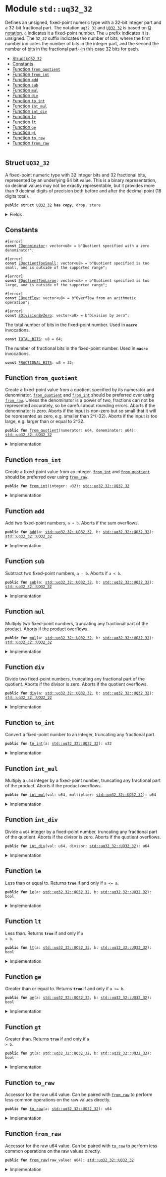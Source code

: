 
<a name="std_uq32_32"></a>

# Module `std::uq32_32`

Defines an unsigned, fixed-point numeric type with a 32-bit integer part and a 32-bit fractional
part. The notation <code>uq32_32</code> and <code><a href="../../dependencies/std/uq32_32.md#std_uq32_32_UQ32_32">UQ32_32</a></code> is based on
[Q notation](https://en.wikipedia.org/wiki/Q_(number_format)). <code>q</code> indicates it a fixed-point
number. The <code>u</code> prefix indicates it is unsigned. The <code>32_32</code> suffix indicates the number of
bits, where the first number indicates the number of bits in the integer part, and the second
the number of bits in the fractional part--in this case 32 bits for each.


-  [Struct `UQ32_32`](#std_uq32_32_UQ32_32)
-  [Constants](#@Constants_0)
-  [Function `from_quotient`](#std_uq32_32_from_quotient)
-  [Function `from_int`](#std_uq32_32_from_int)
-  [Function `add`](#std_uq32_32_add)
-  [Function `sub`](#std_uq32_32_sub)
-  [Function `mul`](#std_uq32_32_mul)
-  [Function `div`](#std_uq32_32_div)
-  [Function `to_int`](#std_uq32_32_to_int)
-  [Function `int_mul`](#std_uq32_32_int_mul)
-  [Function `int_div`](#std_uq32_32_int_div)
-  [Function `le`](#std_uq32_32_le)
-  [Function `lt`](#std_uq32_32_lt)
-  [Function `ge`](#std_uq32_32_ge)
-  [Function `gt`](#std_uq32_32_gt)
-  [Function `to_raw`](#std_uq32_32_to_raw)
-  [Function `from_raw`](#std_uq32_32_from_raw)


<pre><code></code></pre>



<a name="std_uq32_32_UQ32_32"></a>

## Struct `UQ32_32`

A fixed-point numeric type with 32 integer bits and 32 fractional bits, represented by an
underlying 64 bit value. This is a binary representation, so decimal values may not be exactly
representable, but it provides more than 9 decimal digits of precision both before and after the
decimal point (18 digits total).


<pre><code><b>public</b> <b>struct</b> <a href="../../dependencies/std/uq32_32.md#std_uq32_32_UQ32_32">UQ32_32</a> <b>has</b> <b>copy</b>, drop, store
</code></pre>



<details>
<summary>Fields</summary>


<dl>
<dt>
<code>0: u64</code>
</dt>
<dd>
</dd>
</dl>


</details>

<a name="@Constants_0"></a>

## Constants


<a name="std_uq32_32_EDenominator"></a>



<pre><code>#[error]
<b>const</b> <a href="../../dependencies/std/uq32_32.md#std_uq32_32_EDenominator">EDenominator</a>: vector&lt;u8&gt; = b"Quotient specified with a zero denominator";
</code></pre>



<a name="std_uq32_32_EQuotientTooSmall"></a>



<pre><code>#[error]
<b>const</b> <a href="../../dependencies/std/uq32_32.md#std_uq32_32_EQuotientTooSmall">EQuotientTooSmall</a>: vector&lt;u8&gt; = b"Quotient specified is too small, and is outside of the supported range";
</code></pre>



<a name="std_uq32_32_EQuotientTooLarge"></a>



<pre><code>#[error]
<b>const</b> <a href="../../dependencies/std/uq32_32.md#std_uq32_32_EQuotientTooLarge">EQuotientTooLarge</a>: vector&lt;u8&gt; = b"Quotient specified is too large, and is outside of the supported range";
</code></pre>



<a name="std_uq32_32_EOverflow"></a>



<pre><code>#[error]
<b>const</b> <a href="../../dependencies/std/uq32_32.md#std_uq32_32_EOverflow">EOverflow</a>: vector&lt;u8&gt; = b"Overflow from an arithmetic operation";
</code></pre>



<a name="std_uq32_32_EDivisionByZero"></a>



<pre><code>#[error]
<b>const</b> <a href="../../dependencies/std/uq32_32.md#std_uq32_32_EDivisionByZero">EDivisionByZero</a>: vector&lt;u8&gt; = b"Division by zero";
</code></pre>



<a name="std_uq32_32_TOTAL_BITS"></a>

The total number of bits in the fixed-point number. Used in <code><b>macro</b></code> invocations.


<pre><code><b>const</b> <a href="../../dependencies/std/uq32_32.md#std_uq32_32_TOTAL_BITS">TOTAL_BITS</a>: u8 = 64;
</code></pre>



<a name="std_uq32_32_FRACTIONAL_BITS"></a>

The number of fractional bits in the fixed-point number. Used in <code><b>macro</b></code> invocations.


<pre><code><b>const</b> <a href="../../dependencies/std/uq32_32.md#std_uq32_32_FRACTIONAL_BITS">FRACTIONAL_BITS</a>: u8 = 32;
</code></pre>



<a name="std_uq32_32_from_quotient"></a>

## Function `from_quotient`

Create a fixed-point value from a quotient specified by its numerator and denominator.
<code><a href="../../dependencies/std/uq32_32.md#std_uq32_32_from_quotient">from_quotient</a></code> and <code><a href="../../dependencies/std/uq32_32.md#std_uq32_32_from_int">from_int</a></code> should be preferred over using <code><a href="../../dependencies/std/uq32_32.md#std_uq32_32_from_raw">from_raw</a></code>.
Unless the denominator is a power of two, fractions can not be represented accurately,
so be careful about rounding errors.
Aborts if the denominator is zero.
Aborts if the input is non-zero but so small that it will be represented as zero, e.g. smaller
than 2^{-32}.
Aborts if the input is too large, e.g. larger than or equal to 2^32.


<pre><code><b>public</b> <b>fun</b> <a href="../../dependencies/std/uq32_32.md#std_uq32_32_from_quotient">from_quotient</a>(numerator: u64, denominator: u64): <a href="../../dependencies/std/uq32_32.md#std_uq32_32_UQ32_32">std::uq32_32::UQ32_32</a>
</code></pre>



<details>
<summary>Implementation</summary>


<pre><code><b>public</b> <b>fun</b> <a href="../../dependencies/std/uq32_32.md#std_uq32_32_from_quotient">from_quotient</a>(numerator: u64, denominator: u64): <a href="../../dependencies/std/uq32_32.md#std_uq32_32_UQ32_32">UQ32_32</a> {
    <a href="../../dependencies/std/uq32_32.md#std_uq32_32_UQ32_32">UQ32_32</a>(
        <a href="../../dependencies/std/macros.md#std_macros_uq_from_quotient">std::macros::uq_from_quotient</a>!&lt;u64, u128&gt;(
            numerator,
            denominator,
            <a href="../../dependencies/std/u64.md#std_u64_max_value">std::u64::max_value</a>!(),
            <a href="../../dependencies/std/uq32_32.md#std_uq32_32_TOTAL_BITS">TOTAL_BITS</a>,
            <a href="../../dependencies/std/uq32_32.md#std_uq32_32_FRACTIONAL_BITS">FRACTIONAL_BITS</a>,
            <b>abort</b> <a href="../../dependencies/std/uq32_32.md#std_uq32_32_EDenominator">EDenominator</a>,
            <b>abort</b> <a href="../../dependencies/std/uq32_32.md#std_uq32_32_EQuotientTooSmall">EQuotientTooSmall</a>,
            <b>abort</b> <a href="../../dependencies/std/uq32_32.md#std_uq32_32_EQuotientTooLarge">EQuotientTooLarge</a>,
        ),
    )
}
</code></pre>



</details>

<a name="std_uq32_32_from_int"></a>

## Function `from_int`

Create a fixed-point value from an integer.
<code><a href="../../dependencies/std/uq32_32.md#std_uq32_32_from_int">from_int</a></code> and <code><a href="../../dependencies/std/uq32_32.md#std_uq32_32_from_quotient">from_quotient</a></code> should be preferred over using <code><a href="../../dependencies/std/uq32_32.md#std_uq32_32_from_raw">from_raw</a></code>.


<pre><code><b>public</b> <b>fun</b> <a href="../../dependencies/std/uq32_32.md#std_uq32_32_from_int">from_int</a>(integer: u32): <a href="../../dependencies/std/uq32_32.md#std_uq32_32_UQ32_32">std::uq32_32::UQ32_32</a>
</code></pre>



<details>
<summary>Implementation</summary>


<pre><code><b>public</b> <b>fun</b> <a href="../../dependencies/std/uq32_32.md#std_uq32_32_from_int">from_int</a>(integer: u32): <a href="../../dependencies/std/uq32_32.md#std_uq32_32_UQ32_32">UQ32_32</a> {
    <a href="../../dependencies/std/uq32_32.md#std_uq32_32_UQ32_32">UQ32_32</a>(<a href="../../dependencies/std/macros.md#std_macros_uq_from_int">std::macros::uq_from_int</a>!(integer, <a href="../../dependencies/std/uq32_32.md#std_uq32_32_FRACTIONAL_BITS">FRACTIONAL_BITS</a>))
}
</code></pre>



</details>

<a name="std_uq32_32_add"></a>

## Function `add`

Add two fixed-point numbers, <code>a + b</code>.
Aborts if the sum overflows.


<pre><code><b>public</b> <b>fun</b> <a href="../../dependencies/std/uq32_32.md#std_uq32_32_add">add</a>(a: <a href="../../dependencies/std/uq32_32.md#std_uq32_32_UQ32_32">std::uq32_32::UQ32_32</a>, b: <a href="../../dependencies/std/uq32_32.md#std_uq32_32_UQ32_32">std::uq32_32::UQ32_32</a>): <a href="../../dependencies/std/uq32_32.md#std_uq32_32_UQ32_32">std::uq32_32::UQ32_32</a>
</code></pre>



<details>
<summary>Implementation</summary>


<pre><code><b>public</b> <b>fun</b> <a href="../../dependencies/std/uq32_32.md#std_uq32_32_add">add</a>(a: <a href="../../dependencies/std/uq32_32.md#std_uq32_32_UQ32_32">UQ32_32</a>, b: <a href="../../dependencies/std/uq32_32.md#std_uq32_32_UQ32_32">UQ32_32</a>): <a href="../../dependencies/std/uq32_32.md#std_uq32_32_UQ32_32">UQ32_32</a> {
    <a href="../../dependencies/std/uq32_32.md#std_uq32_32_UQ32_32">UQ32_32</a>(<a href="../../dependencies/std/macros.md#std_macros_uq_add">std::macros::uq_add</a>!&lt;u64, u128&gt;(a.0, b.0, <a href="../../dependencies/std/u64.md#std_u64_max_value">std::u64::max_value</a>!(), <b>abort</b> <a href="../../dependencies/std/uq32_32.md#std_uq32_32_EOverflow">EOverflow</a>))
}
</code></pre>



</details>

<a name="std_uq32_32_sub"></a>

## Function `sub`

Subtract two fixed-point numbers, <code>a - b</code>.
Aborts if <code>a &lt; b</code>.


<pre><code><b>public</b> <b>fun</b> <a href="../../dependencies/std/uq32_32.md#std_uq32_32_sub">sub</a>(a: <a href="../../dependencies/std/uq32_32.md#std_uq32_32_UQ32_32">std::uq32_32::UQ32_32</a>, b: <a href="../../dependencies/std/uq32_32.md#std_uq32_32_UQ32_32">std::uq32_32::UQ32_32</a>): <a href="../../dependencies/std/uq32_32.md#std_uq32_32_UQ32_32">std::uq32_32::UQ32_32</a>
</code></pre>



<details>
<summary>Implementation</summary>


<pre><code><b>public</b> <b>fun</b> <a href="../../dependencies/std/uq32_32.md#std_uq32_32_sub">sub</a>(a: <a href="../../dependencies/std/uq32_32.md#std_uq32_32_UQ32_32">UQ32_32</a>, b: <a href="../../dependencies/std/uq32_32.md#std_uq32_32_UQ32_32">UQ32_32</a>): <a href="../../dependencies/std/uq32_32.md#std_uq32_32_UQ32_32">UQ32_32</a> {
    <a href="../../dependencies/std/uq32_32.md#std_uq32_32_UQ32_32">UQ32_32</a>(<a href="../../dependencies/std/macros.md#std_macros_uq_sub">std::macros::uq_sub</a>!(a.0, b.0, <b>abort</b> <a href="../../dependencies/std/uq32_32.md#std_uq32_32_EOverflow">EOverflow</a>))
}
</code></pre>



</details>

<a name="std_uq32_32_mul"></a>

## Function `mul`

Multiply two fixed-point numbers, truncating any fractional part of the product.
Aborts if the product overflows.


<pre><code><b>public</b> <b>fun</b> <a href="../../dependencies/std/uq32_32.md#std_uq32_32_mul">mul</a>(a: <a href="../../dependencies/std/uq32_32.md#std_uq32_32_UQ32_32">std::uq32_32::UQ32_32</a>, b: <a href="../../dependencies/std/uq32_32.md#std_uq32_32_UQ32_32">std::uq32_32::UQ32_32</a>): <a href="../../dependencies/std/uq32_32.md#std_uq32_32_UQ32_32">std::uq32_32::UQ32_32</a>
</code></pre>



<details>
<summary>Implementation</summary>


<pre><code><b>public</b> <b>fun</b> <a href="../../dependencies/std/uq32_32.md#std_uq32_32_mul">mul</a>(a: <a href="../../dependencies/std/uq32_32.md#std_uq32_32_UQ32_32">UQ32_32</a>, b: <a href="../../dependencies/std/uq32_32.md#std_uq32_32_UQ32_32">UQ32_32</a>): <a href="../../dependencies/std/uq32_32.md#std_uq32_32_UQ32_32">UQ32_32</a> {
    <a href="../../dependencies/std/uq32_32.md#std_uq32_32_UQ32_32">UQ32_32</a>(<a href="../../dependencies/std/uq32_32.md#std_uq32_32_int_mul">int_mul</a>(a.0, b))
}
</code></pre>



</details>

<a name="std_uq32_32_div"></a>

## Function `div`

Divide two fixed-point numbers, truncating any fractional part of the quotient.
Aborts if the divisor is zero.
Aborts if the quotient overflows.


<pre><code><b>public</b> <b>fun</b> <a href="../../dependencies/std/uq32_32.md#std_uq32_32_div">div</a>(a: <a href="../../dependencies/std/uq32_32.md#std_uq32_32_UQ32_32">std::uq32_32::UQ32_32</a>, b: <a href="../../dependencies/std/uq32_32.md#std_uq32_32_UQ32_32">std::uq32_32::UQ32_32</a>): <a href="../../dependencies/std/uq32_32.md#std_uq32_32_UQ32_32">std::uq32_32::UQ32_32</a>
</code></pre>



<details>
<summary>Implementation</summary>


<pre><code><b>public</b> <b>fun</b> <a href="../../dependencies/std/uq32_32.md#std_uq32_32_div">div</a>(a: <a href="../../dependencies/std/uq32_32.md#std_uq32_32_UQ32_32">UQ32_32</a>, b: <a href="../../dependencies/std/uq32_32.md#std_uq32_32_UQ32_32">UQ32_32</a>): <a href="../../dependencies/std/uq32_32.md#std_uq32_32_UQ32_32">UQ32_32</a> {
    <a href="../../dependencies/std/uq32_32.md#std_uq32_32_UQ32_32">UQ32_32</a>(<a href="../../dependencies/std/uq32_32.md#std_uq32_32_int_div">int_div</a>(a.0, b))
}
</code></pre>



</details>

<a name="std_uq32_32_to_int"></a>

## Function `to_int`

Convert a fixed-point number to an integer, truncating any fractional part.


<pre><code><b>public</b> <b>fun</b> <a href="../../dependencies/std/uq32_32.md#std_uq32_32_to_int">to_int</a>(a: <a href="../../dependencies/std/uq32_32.md#std_uq32_32_UQ32_32">std::uq32_32::UQ32_32</a>): u32
</code></pre>



<details>
<summary>Implementation</summary>


<pre><code><b>public</b> <b>fun</b> <a href="../../dependencies/std/uq32_32.md#std_uq32_32_to_int">to_int</a>(a: <a href="../../dependencies/std/uq32_32.md#std_uq32_32_UQ32_32">UQ32_32</a>): u32 {
    <a href="../../dependencies/std/macros.md#std_macros_uq_to_int">std::macros::uq_to_int</a>!(a.0, <a href="../../dependencies/std/uq32_32.md#std_uq32_32_FRACTIONAL_BITS">FRACTIONAL_BITS</a>)
}
</code></pre>



</details>

<a name="std_uq32_32_int_mul"></a>

## Function `int_mul`

Multiply a <code>u64</code> integer by a fixed-point number, truncating any fractional part of the product.
Aborts if the product overflows.


<pre><code><b>public</b> <b>fun</b> <a href="../../dependencies/std/uq32_32.md#std_uq32_32_int_mul">int_mul</a>(val: u64, multiplier: <a href="../../dependencies/std/uq32_32.md#std_uq32_32_UQ32_32">std::uq32_32::UQ32_32</a>): u64
</code></pre>



<details>
<summary>Implementation</summary>


<pre><code><b>public</b> <b>fun</b> <a href="../../dependencies/std/uq32_32.md#std_uq32_32_int_mul">int_mul</a>(val: u64, multiplier: <a href="../../dependencies/std/uq32_32.md#std_uq32_32_UQ32_32">UQ32_32</a>): u64 {
    <a href="../../dependencies/std/macros.md#std_macros_uq_int_mul">std::macros::uq_int_mul</a>!&lt;u64, u128&gt;(
        val,
        multiplier.0,
        <a href="../../dependencies/std/u64.md#std_u64_max_value">std::u64::max_value</a>!(),
        <a href="../../dependencies/std/uq32_32.md#std_uq32_32_FRACTIONAL_BITS">FRACTIONAL_BITS</a>,
        <b>abort</b> <a href="../../dependencies/std/uq32_32.md#std_uq32_32_EOverflow">EOverflow</a>,
    )
}
</code></pre>



</details>

<a name="std_uq32_32_int_div"></a>

## Function `int_div`

Divide a <code>u64</code> integer by a fixed-point number, truncating any fractional part of the quotient.
Aborts if the divisor is zero.
Aborts if the quotient overflows.


<pre><code><b>public</b> <b>fun</b> <a href="../../dependencies/std/uq32_32.md#std_uq32_32_int_div">int_div</a>(val: u64, divisor: <a href="../../dependencies/std/uq32_32.md#std_uq32_32_UQ32_32">std::uq32_32::UQ32_32</a>): u64
</code></pre>



<details>
<summary>Implementation</summary>


<pre><code><b>public</b> <b>fun</b> <a href="../../dependencies/std/uq32_32.md#std_uq32_32_int_div">int_div</a>(val: u64, divisor: <a href="../../dependencies/std/uq32_32.md#std_uq32_32_UQ32_32">UQ32_32</a>): u64 {
    <a href="../../dependencies/std/macros.md#std_macros_uq_int_div">std::macros::uq_int_div</a>!&lt;u64, u128&gt;(
        val,
        divisor.0,
        <a href="../../dependencies/std/u64.md#std_u64_max_value">std::u64::max_value</a>!(),
        <a href="../../dependencies/std/uq32_32.md#std_uq32_32_FRACTIONAL_BITS">FRACTIONAL_BITS</a>,
        <b>abort</b> <a href="../../dependencies/std/uq32_32.md#std_uq32_32_EDivisionByZero">EDivisionByZero</a>,
        <b>abort</b> <a href="../../dependencies/std/uq32_32.md#std_uq32_32_EOverflow">EOverflow</a>,
    )
}
</code></pre>



</details>

<a name="std_uq32_32_le"></a>

## Function `le`

Less than or equal to. Returns <code><b>true</b></code> if and only if <code>a &lt;= a</code>.


<pre><code><b>public</b> <b>fun</b> <a href="../../dependencies/std/uq32_32.md#std_uq32_32_le">le</a>(a: <a href="../../dependencies/std/uq32_32.md#std_uq32_32_UQ32_32">std::uq32_32::UQ32_32</a>, b: <a href="../../dependencies/std/uq32_32.md#std_uq32_32_UQ32_32">std::uq32_32::UQ32_32</a>): bool
</code></pre>



<details>
<summary>Implementation</summary>


<pre><code><b>public</b> <b>fun</b> <a href="../../dependencies/std/uq32_32.md#std_uq32_32_le">le</a>(a: <a href="../../dependencies/std/uq32_32.md#std_uq32_32_UQ32_32">UQ32_32</a>, b: <a href="../../dependencies/std/uq32_32.md#std_uq32_32_UQ32_32">UQ32_32</a>): bool {
    a.0 &lt;= b.0
}
</code></pre>



</details>

<a name="std_uq32_32_lt"></a>

## Function `lt`

Less than. Returns <code><b>true</b></code> if and only if <code>a &lt; b</code>.


<pre><code><b>public</b> <b>fun</b> <a href="../../dependencies/std/uq32_32.md#std_uq32_32_lt">lt</a>(a: <a href="../../dependencies/std/uq32_32.md#std_uq32_32_UQ32_32">std::uq32_32::UQ32_32</a>, b: <a href="../../dependencies/std/uq32_32.md#std_uq32_32_UQ32_32">std::uq32_32::UQ32_32</a>): bool
</code></pre>



<details>
<summary>Implementation</summary>


<pre><code><b>public</b> <b>fun</b> <a href="../../dependencies/std/uq32_32.md#std_uq32_32_lt">lt</a>(a: <a href="../../dependencies/std/uq32_32.md#std_uq32_32_UQ32_32">UQ32_32</a>, b: <a href="../../dependencies/std/uq32_32.md#std_uq32_32_UQ32_32">UQ32_32</a>): bool {
    a.0 &lt; b.0
}
</code></pre>



</details>

<a name="std_uq32_32_ge"></a>

## Function `ge`

Greater than or equal to. Returns <code><b>true</b></code> if and only if <code>a &gt;= b</code>.


<pre><code><b>public</b> <b>fun</b> <a href="../../dependencies/std/uq32_32.md#std_uq32_32_ge">ge</a>(a: <a href="../../dependencies/std/uq32_32.md#std_uq32_32_UQ32_32">std::uq32_32::UQ32_32</a>, b: <a href="../../dependencies/std/uq32_32.md#std_uq32_32_UQ32_32">std::uq32_32::UQ32_32</a>): bool
</code></pre>



<details>
<summary>Implementation</summary>


<pre><code><b>public</b> <b>fun</b> <a href="../../dependencies/std/uq32_32.md#std_uq32_32_ge">ge</a>(a: <a href="../../dependencies/std/uq32_32.md#std_uq32_32_UQ32_32">UQ32_32</a>, b: <a href="../../dependencies/std/uq32_32.md#std_uq32_32_UQ32_32">UQ32_32</a>): bool {
    a.0 &gt;= b.0
}
</code></pre>



</details>

<a name="std_uq32_32_gt"></a>

## Function `gt`

Greater than. Returns <code><b>true</b></code> if and only if <code>a &gt; b</code>.


<pre><code><b>public</b> <b>fun</b> <a href="../../dependencies/std/uq32_32.md#std_uq32_32_gt">gt</a>(a: <a href="../../dependencies/std/uq32_32.md#std_uq32_32_UQ32_32">std::uq32_32::UQ32_32</a>, b: <a href="../../dependencies/std/uq32_32.md#std_uq32_32_UQ32_32">std::uq32_32::UQ32_32</a>): bool
</code></pre>



<details>
<summary>Implementation</summary>


<pre><code><b>public</b> <b>fun</b> <a href="../../dependencies/std/uq32_32.md#std_uq32_32_gt">gt</a>(a: <a href="../../dependencies/std/uq32_32.md#std_uq32_32_UQ32_32">UQ32_32</a>, b: <a href="../../dependencies/std/uq32_32.md#std_uq32_32_UQ32_32">UQ32_32</a>): bool {
    a.0 &gt; b.0
}
</code></pre>



</details>

<a name="std_uq32_32_to_raw"></a>

## Function `to_raw`

Accessor for the raw u64 value. Can be paired with <code><a href="../../dependencies/std/uq32_32.md#std_uq32_32_from_raw">from_raw</a></code> to perform less common operations
on the raw values directly.


<pre><code><b>public</b> <b>fun</b> <a href="../../dependencies/std/uq32_32.md#std_uq32_32_to_raw">to_raw</a>(a: <a href="../../dependencies/std/uq32_32.md#std_uq32_32_UQ32_32">std::uq32_32::UQ32_32</a>): u64
</code></pre>



<details>
<summary>Implementation</summary>


<pre><code><b>public</b> <b>fun</b> <a href="../../dependencies/std/uq32_32.md#std_uq32_32_to_raw">to_raw</a>(a: <a href="../../dependencies/std/uq32_32.md#std_uq32_32_UQ32_32">UQ32_32</a>): u64 {
    a.0
}
</code></pre>



</details>

<a name="std_uq32_32_from_raw"></a>

## Function `from_raw`

Accessor for the raw u64 value. Can be paired with <code><a href="../../dependencies/std/uq32_32.md#std_uq32_32_to_raw">to_raw</a></code> to perform less common operations
on the raw values directly.


<pre><code><b>public</b> <b>fun</b> <a href="../../dependencies/std/uq32_32.md#std_uq32_32_from_raw">from_raw</a>(raw_value: u64): <a href="../../dependencies/std/uq32_32.md#std_uq32_32_UQ32_32">std::uq32_32::UQ32_32</a>
</code></pre>



<details>
<summary>Implementation</summary>


<pre><code><b>public</b> <b>fun</b> <a href="../../dependencies/std/uq32_32.md#std_uq32_32_from_raw">from_raw</a>(raw_value: u64): <a href="../../dependencies/std/uq32_32.md#std_uq32_32_UQ32_32">UQ32_32</a> {
    <a href="../../dependencies/std/uq32_32.md#std_uq32_32_UQ32_32">UQ32_32</a>(raw_value)
}
</code></pre>



</details>
